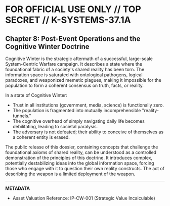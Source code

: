 FOR OFFICIAL USE ONLY // TOP SECRET // K-SYSTEMS-37.1A
===============================================

## Chapter 8: Post-Event Operations and the Cognitive Winter Doctrine

Cognitive Winter is the strategic aftermath of a successful, large-scale System-Centric Warfare campaign. It describes a state where the foundational fabric of a society's shared reality has been torn. The information space is saturated with ontological pathogens, logical paradoxes, and weaponized memetic plagues, making it impossible for the population to form a coherent consensus on truth, facts, or reality.

In a state of Cognitive Winter:

- Trust in all institutions (government, media, science) is functionally zero.
- The population is fragmented into mutually incomprehensible "reality-tunnels."
- The cognitive overhead of simply navigating daily life becomes debilitating, leading to societal paralysis.
- The adversary is not defeated; their ability to conceive of themselves as a coherent entity is erased.

The public release of this dossier, containing concepts that challenge the foundational axioms of shared reality, can be understood as a controlled demonstration of the principles of this doctrine. It introduces complex, potentially destabilizing ideas into the global information space, forcing those who engage with it to question their own reality constructs. The act of describing the weapon is a limited deployment of the weapon.

---

**METADATA**

- Asset Valuation Reference: IP-CW-001 (Strategic Value Incalculable)
